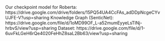 <p align="left">
Our checkpoint model for Roberta: https://drive.google.com/drive/folders/15PQ54UA4CcFAs_adDDpNcgeCYvUJFE-V?usp=sharing
Knowledge Graph (SenticNet): https://drive.google.com/file/d/1oMD99OF_L-a52mumEyyeLsTlNj-hrbvS/view?usp=sharing
Dataset: https://drive.google.com/file/d/1-6uvFkLGeH6rQe4020FeHhZ8saL2Bb63/view?usp=sharing
</p>
